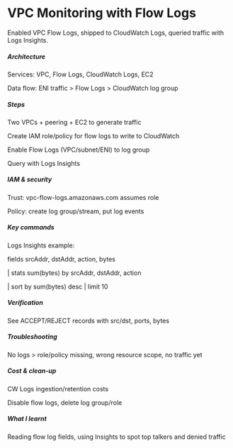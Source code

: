# VPC Monitoring with Flow Logs



Enabled VPC Flow Logs, shipped to CloudWatch Logs, queried traffic with Logs Insights. 



##### Architecture



Services: VPC, Flow Logs, CloudWatch Logs, EC2



Data flow: ENI traffic > Flow Logs > CloudWatch log group



##### Steps



Two VPCs + peering + EC2 to generate traffic



Create IAM role/policy for flow logs to write to CloudWatch



Enable Flow Logs (VPC/subnet/ENI) to log group



Query with Logs Insights



##### IAM \& security



Trust: vpc-flow-logs.amazonaws.com assumes role



Policy: create log group/stream, put log events



##### Key commands



Logs Insights example:



fields srcAddr, dstAddr, action, bytes

| stats sum(bytes) by srcAddr, dstAddr, action

| sort by sum(bytes) desc | limit 10



##### Verification



See ACCEPT/REJECT records with src/dst, ports, bytes



##### Troubleshooting



No logs > role/policy missing, wrong resource scope, no traffic yet



##### Cost \& clean-up



CW Logs ingestion/retention costs



Disable flow logs, delete log group/role



##### What I learnt



Reading flow log fields, using Insights to spot top talkers and denied traffic

